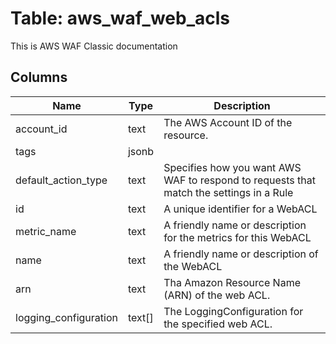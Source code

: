 
# Table: aws_waf_web_acls
This is AWS WAF Classic documentation
## Columns
| Name        | Type           | Description  |
| ------------- | ------------- | -----  |
|account_id|text|The AWS Account ID of the resource.|
|tags|jsonb||
|default_action_type|text|Specifies how you want AWS WAF to respond to requests that match the settings in a Rule|
|id|text|A unique identifier for a WebACL|
|metric_name|text|A friendly name or description for the metrics for this WebACL|
|name|text|A friendly name or description of the WebACL|
|arn|text|Tha Amazon Resource Name (ARN) of the web ACL.|
|logging_configuration|text[]|The LoggingConfiguration for the specified web ACL.|
